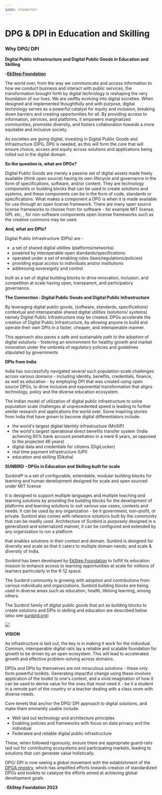 ```yaml
---
icon: elementor
---
```


# DPG & DPI in Education and Skilling

### **Why DPG/ DPI** <a href="#id-4vl2fooem9tm" id="id-4vl2fooem9tm"></a>

**Digital Public Infrastructure and Digital Public Goods in Education and Skilling**

**-**[**EkStep Foundation**](https://www.ekstep.org/)

The world over, from the way we communicate and access information to how we conduct business and interact with public services, the transformation brought forth by digital technology is reshaping the very foundation of our lives. We are swiftly evolving into digital societies. When designed and implemented thoughtfully and with purpose, digital technology serves as a powerful catalyst for equity and inclusion, breaking down barriers and creating opportunities for all. By providing access to information, services, and platforms, it empowers marginalized communities, promotes diversity, and fosters collaboration towards a more equitable and inclusive society.

As societies are going digital, investing in Digital Public Goods and Infrastructure (DPG, DPI) is needed, as this will form the core that will ensure choice, access and equity across solutions and applications being rolled out in the digital domain.

**So the question is, what are DPGs?**

Digital Public Goods are merely a passive set of digital assets made freely available (think open source) having its own lifecycle and governance in the form of specifications, software, and/or content. They are technology components or building blocks that can be used to create solutions and systems, and these components can be in the form of code, standards or specifications. What makes a component a DPG is when it is made available for use through an open license framework. There are many open source license frameworks to choose from for software - for example MIT license, GPL etc, , for non-software components open license frameworks such as the creative commons may be used.

**And, what are DPIs?**

Digital Public Infrastructure (DPIs) are -

* a set of shared digital utilities (platforms/networks)
* powered by interoperable open standards/specifications
* operated under a set of enabling rules (laws/regulations/policies)
* providing equal access to individuals and/or institutions
* addressing sovereignty and control

built as a set of digital building blocks to drive innovation, inclusion, and competition at scale having open, transparent, and participatory governance.

**The Connection : Digital Public Goods and Digital Public Infrastructure**

By leveraging digital public goods, (software, standards, specifications) contextual and interoperable shared digital utilities (solutions/ systems) namely Digital Public Infrastructure may be created. DPGs accelerate the creation of Digital Public Infrastructure, by allowing anyone to build and operate their own DPIs in a faster, cheaper, and interoperable manner.

This approach also paves a safe and sustainable path to the adoption of digital solutions - fostering an environment for healthy growth and market innovation under the umbrella of regulatory policies and guidelines stipulated by governments

**DPIs from India**

India has successfully navigated several such population-scale challenges across various domains - including identity, benefits, credentials, finance, as well as education - by employing DPI that was created using open source DPGs, to drive inclusive and exponential transformation that aligns technology, policy and the diverse education ecosystem.

The Indian model of utilization of digital public infrastructure to solve population scale challenges at unprecedented speed is leading to further similar research and applications the world over. Some inspiring stories from India that have grown to become digital differentiators include:

* the world's largest digital Identity infrastructure (MoSIP)
* the world's largest operational direct benefits transfer system (India achieving 80% bank account penetration in a mere 6 years, as opposed to the projected 46 years)
* digital data and credentials for citizens (DigiLocker)
* real time payment infrastructure (UPI)
* education and skilling (Diksha)

**SUNBIRD - DPGs in Education and Skilling built for scale**

Sunbird® is a set of configurable, extendable, modular building blocks for learning and human development designed for scale and open sourced under MIT license

It is designed to support multiple languages and multiple teaching and learning solutions by providing the building blocks for the development of platforms and learning solutions to suit various use cases, contexts and needs. It can be used by any organization - be it government, non-profit, or private. Sunbird also comes with reference solutions built by the community that can be readily used. Architecture of Sunbird is purposely designed in a generalized and externalized manner, it can be configured and extended by any organization to run a platform

that enables solutions in their context and domain. Sunbird is designed for diversity and scale so that it caters to multiple domain needs; and scale & diversity of India.

Sunbird has been developed by [EkStep Foundation](https://www.ekstep.org/) to fulfill its education mission to enhance access to learning opportunities at scale for millions of learners particularly in the K-12 space.

The Sunbird community is growing with adoption and contributions from various individuals and organizations. Sunbird building blocks are being used in diverse areas such as education, health, lifelong learning, among others.

The Sunbird family of digital public goods that act as building blocks to create solutions and DPIs in skilling and education are described below (also see [sunbird.org](https://sunbird.org/sunbird.org))

![](<../../.gitbook/assets/0 (4).png>)

**VISION**

As infrastructure is laid out, the key is in making it work for the individual. Common, interoperable digital rails lay a reliable and scalable foundation for growth to be driven by an open ecosystem. This will lead to accelerated growth and effective problem-solving across domains.

DPGs and DPIs by themselves are not miraculous solutions - these only form powerful toolkits. Generating impactful change using these involves application of the toolkit to one's context, and a vivid imagination of how it can be used to derive value for the ones that most need it - be it a student in a remote part of the country or a teacher dealing with a class room with diverse needs.

Core tenets that anchor the DPG/ DPI approach to digital solutions, and make them eminently usable include:

* Well laid out technology and architecture principles
* Enabling policies and frameworks with focus on data privacy and the individual
* Federated and reliable digital public infrastructure

These, when followed rigorously, ensure there are appropriate guard-rails laid out for contributing ecosystems and participating markets, leading to solutions that can generate value holistically.

DPG/ DPI is now seeing a global movement with the establishment of the [DPGA registry](https://digitalpublicgoods.net/registry/), which has amplified efforts towards creation of standardized DPGs and toolkits to catalyze the efforts aimed at achieving global development goals.

\-**EkStep Foundation 2023**
